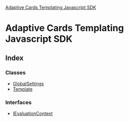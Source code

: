 [Adaptive Cards Templating Javascript SDK](README.md)

# Adaptive Cards Templating Javascript SDK

## Index

### Classes

* [GlobalSettings](classes/globalsettings.md)
* [Template](classes/template.md)

### Interfaces

* [IEvaluationContext](interfaces/ievaluationcontext.md)
